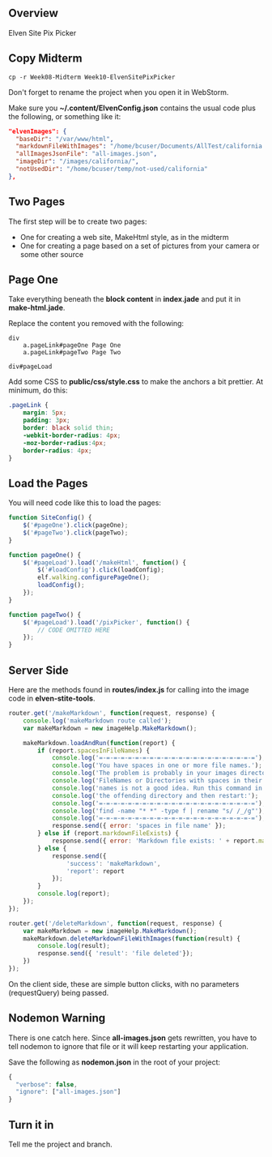 ## Overview

Elven Site Pix Picker

## Copy Midterm

```
cp -r Week08-Midterm Week10-ElvenSitePixPicker
```

Don't forget to rename the project when you open it in WebStorm.

Make sure you **~/.content/ElvenConfig.json** contains the usual code plus the following, or something like it:

```json
"elvenImages": {
  "baseDir": "/var/www/html",
  "markdownFileWithImages": "/home/bcuser/Documents/AllTest/california.md",
  "allImagesJsonFile": "all-images.json",
  "imageDir": "/images/california/",
  "notUsedDir": "/home/bcuser/temp/not-used/california"
},
```

## Two Pages

The first step will be to create two pages:

- One for creating a web site, MakeHtml style, as in the midterm
- One for creating a page based on a set of pictures from your camera or some other source

## Page One

Take everything beneath the **block content** in **index.jade** and put it in **make-html.jade**.

Replace the content you removed with the following:

```jade
div
    a.pageLink#pageOne Page One
    a.pageLink#pageTwo Page Two

div#pageLoad
```

Add some CSS to **public/css/style.css** to make the anchors a bit prettier. At minimum, do this:

```css
.pageLink {
    margin: 5px;
    padding: 3px;
    border: black solid thin;
    -webkit-border-radius: 4px;
    -moz-border-radius:4px;
    border-radius: 4px;
}
```

## Load the Pages

You will need code like this to load the pages:

```javascript
function SiteConfig() {
    $('#pageOne').click(pageOne);
    $('#pageTwo').click(pageTwo);
}

function pageOne() {
    $('#pageLoad').load('/makeHtml', function() {
        $('#loadConfig').click(loadConfig);
        elf.walking.configurePageOne();
        loadConfig();
    });
}

function pageTwo() {
    $('#pageLoad').load('/pixPicker', function() {
        // CODE OMITTED HERE
    });
}
```

## Server Side

Here are the methods found in **routes/index.js** for calling into the image code in **elven-stite-tools**.

```javascript
router.get('/makeMarkdown', function(request, response) {
    console.log('makeMarkdown route called');
    var makeMarkdown = new imageHelp.MakeMarkdown();

    makeMarkdown.loadAndRun(function(report) {
        if (report.spacesInFileNames) {
            console.log('=-=-=-=-=-=-=-=-=-=-=-=-=-=-=-=-=-=-=-=-=-=');
            console.log('You have spaces in one or more file names.');
            console.log('The problem is probably in your images directory.');
            console.log('FileNames or Directories with spaces in their ');
            console.log('names is not a good idea. Run this command in ');
            console.log('the offending directory and then restart:');
            console.log('=-=-=-=-=-=-=-=-=-=-=-=-=-=-=-=-=-=-=-=-=-=');
            console.log('find -name "* *" -type f | rename "s/ /_/g"');
            console.log('=-=-=-=-=-=-=-=-=-=-=-=-=-=-=-=-=-=-=-=-=-=');
            response.send({ error: 'spaces in file name' });
        } else if (report.markdownFileExists) {
            response.send({ error: 'Markdown file exists: ' + report.markdownFileWithImages });
        } else {
            response.send({
                'success': 'makeMarkdown',
                'report': report
            });
        }
        console.log(report);
    });
});

router.get('/deleteMarkdown', function(request, response) {
    var makeMarkdown = new imageHelp.MakeMarkdown();
    makeMarkdown.deleteMarkdownFileWithImages(function(result) {
        console.log(result);
        response.send({ 'result': 'file deleted'});
    })
});
```

On the client side, these are simple button clicks, with no parameters (requestQuery) being passed.

## Nodemon Warning

There is one catch here. Since **all-images.json** gets rewritten, you have to tell nodemon to ignore that file or it will keep restarting your application.

Save the following as **nodemon.json** in the root of your project:

```javascript
{
  "verbose": false,
  "ignore": ["all-images.json"]
}
```

## Turn it in

Tell me the project and branch.
